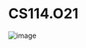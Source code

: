 # CS114.O21
![image](https://github.com/thuyngak4/CS114.O21/assets/150763344/41451572-09bb-40cf-914f-5ddcfc85bcc1)
